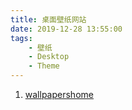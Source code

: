 ```yaml
---
title: 桌面壁纸网站
date: 2019-12-28 13:55:00
tags:
    - 壁纸
    - Desktop
    - Theme
---
```


1. [wallpapershome](https://wallpapershome.com/)

